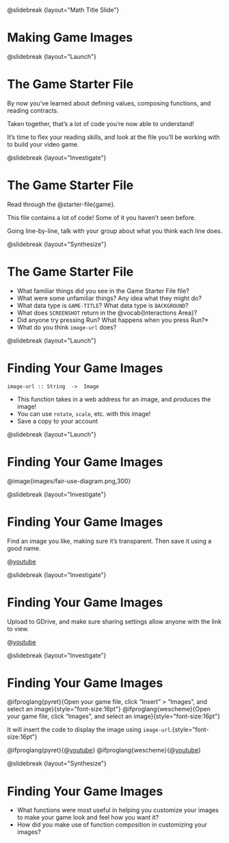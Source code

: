 @slidebreak
{layout="Math Title Slide"}
# Making Game Images

<!--
To learn more about how to use PearDeck, and how to view the embedded links on these slides without going into present mode visit https://help.peardeck.com/en
-->
@slidebreak
{layout="Launch"}
# The Game Starter File

By now you’ve learned about defining values, composing functions, and reading contracts. 

Taken together, that’s a lot of code you’re now able to understand! 

It’s time to flex your reading skills, and look at the file you’ll be working with to build your video game.


@slidebreak
{layout="Investigate"}
# The Game Starter File

Read through the @starter-file{game}.

This file contains a lot of code! Some of it you haven’t seen before.

Going line-by-line, talk with your group about what you think each line does.


@slidebreak
{layout="Synthesize"}
# The Game Starter File

- What familiar things did you see in the Game Starter File file?
- What were some unfamiliar things?  Any idea what they might do?
- What data type is `GAME-TITLE`?  What data type is `BACKGROUND`?
- What does `SCREENSHOT` return in the @vocab{Interactions Area}?
- Did anyone try pressing Run?  What happens when you press Run?*
- What do you think `image-url` does?


<!--
- *What familiar things did you see in the Game Starter File file?*
- *What were some unfamiliar things?  Any idea what they might do?*
_Answers vary: new functions, comments, images_

- *What data type is `GAME-TITLE`?  What data type is `BACKGROUND`?*
_``GAME-TITLE`` is a String, `BACKGROUND` is an Image_

- *What does `SCREENSHOT` return in the @vocab{Interactions Area}?*
_An image of the `BACKGROUND`, `PLAYER`, `TARGET`, and `DANGER` all together_

- *Did anyone try pressing "Run"?  What happens when you press "Run"?*
_Allow students to discuss what they see and what connections they see with the code_

- *What do you think `image-url` does?*
_Answers vary: It consumes a @vocab{String}, which is a URL (an image location on the Internet) and produces the @vocab{Image} inside our program_

-->

@slidebreak
{layout="Launch"}
# Finding Your Game Images

`image-url :: String  ->  Image`

- This function takes in a web address for an image, and produces the image! 
- You can use `rotate`, `scale`, etc. with this image!
- Save a copy to your account


@slidebreak
{layout="Launch"}
# Finding Your Game Images

@image{images/fair-use-diagram.png,300}


@slidebreak
{layout="Investigate"}
# Finding Your Game Images

Find an image you like, making sure it’s transparent. Then save it using a good name.


@[youtube](VO7fTACB87w)

@slidebreak
{layout="Investigate"}
# Finding Your Game Images

Upload to GDrive, and make sure sharing settings allow anyone with the link to view.

@[youtube](fXQcnrvxBd0)

@slidebreak
{layout="Investigate"}
# Finding Your Game Images

@ifproglang{pyret}{Open your game file, click “Insert” > “Images”, and select an image}{style="font-size:16pt"}
@ifproglang{wescheme}{Open your game file, click “Images”, and select an image}{style="font-size:16pt"}

It will insert the code to display the image using `image-url`.{style="font-size:16pt"}

@ifproglang{pyret}{@[youtube](bWxNXTrGQOE)}
@ifproglang{wescheme}{@[youtube](lTl6bjbfCRo)}

@slidebreak
{layout="Synthesize"}
# Finding Your Game Images


- What functions were most useful in helping you customize your images to make your game look and feel how you want it?
- How did you make use of function composition in customizing your images?
